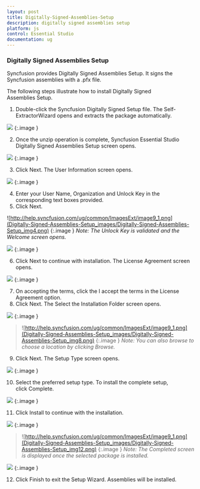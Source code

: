 ```yaml
---
layout: post
title: Digitally-Signed-Assemblies-Setup
description: digitally signed assemblies setup
platform: js
control: Essential Studio
documentation: ug
---
```


### Digitally Signed Assemblies Setup

Syncfusion provides Digitally Signed Assemblies Setup. It signs the Syncfusion assemblies with a .pfx file. 

The following steps illustrate how to install Digitally Signed Assemblies Setup.

1. Double-click the Syncfusion Digitally Signed Setup file. The Self-ExtractorWizard opens and extracts the package automatically. 



![](Digitally-Signed-Assemblies-Setup_images/Digitally-Signed-Assemblies-Setup_img1.png)
{:.image }


2. Once the unzip operation is complete, Syncfusion Essential Studio Digitally Signed Assemblies Setup screen opens.



![](Digitally-Signed-Assemblies-Setup_images/Digitally-Signed-Assemblies-Setup_img2.png)
{:.image }




3. Click Next. The User Information screen opens.



![](Digitally-Signed-Assemblies-Setup_images/Digitally-Signed-Assemblies-Setup_img3.png)
{:.image }




4. Enter your User Name, Organization and Unlock Key in the corresponding text boxes provided.
5. Click Next.
> 
![http://help.syncfusion.com/ug/common/ImagesExt/image9_1.png](Digitally-Signed-Assemblies-Setup_images/Digitally-Signed-Assemblies-Setup_img4.png)
{:.image }
_Note: The Unlock Key is validated and the Welcome screen opens._



![](Digitally-Signed-Assemblies-Setup_images/Digitally-Signed-Assemblies-Setup_img5.png)
{:.image }




6. Click Next to continue with installation. The License Agreement screen opens.



![](Digitally-Signed-Assemblies-Setup_images/Digitally-Signed-Assemblies-Setup_img6.png)
{:.image }




7. On accepting the terms, click the I accept the terms in the License Agreement option.
8. Click Next. The Select the Installation Folder screen opens.



![](Digitally-Signed-Assemblies-Setup_images/Digitally-Signed-Assemblies-Setup_img7.png)
{:.image }


> ![http://help.syncfusion.com/ug/common/ImagesExt/image9_1.png](Digitally-Signed-Assemblies-Setup_images/Digitally-Signed-Assemblies-Setup_img8.png)
{:.image }
_Note: You can also browse to choose a location by clicking Browse._

9. Click Next. The Setup Type screen opens.

![](Digitally-Signed-Assemblies-Setup_images/Digitally-Signed-Assemblies-Setup_img9.png)
{:.image }




10. Select the preferred setup type. To install the complete setup, click Complete.



![](Digitally-Signed-Assemblies-Setup_images/Digitally-Signed-Assemblies-Setup_img10.png)
{:.image }




11. Click Install to continue with the installation.



![](Digitally-Signed-Assemblies-Setup_images/Digitally-Signed-Assemblies-Setup_img11.png)
{:.image }


> ![http://help.syncfusion.com/ug/common/ImagesExt/image9_1.png](Digitally-Signed-Assemblies-Setup_images/Digitally-Signed-Assemblies-Setup_img12.png)
{:.image }
_Note: The Completed screen is displayed once the selected package is installed._



![](Digitally-Signed-Assemblies-Setup_images/Digitally-Signed-Assemblies-Setup_img13.png)
{:.image }




12. Click Finish to exit the Setup Wizard. Assemblies will be installed.



